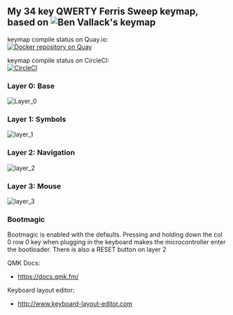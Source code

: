 ## My 34 key QWERTY Ferris Sweep keymap, based on ![Ben Vallack's](https://github.com/benvallack/34-QMK-Ferris-Sweep) keymap


keymap compile status on Quay.io:  
[![Docker repository on Quay](https://quay.io/repository/lcasper/34-qmk-ferris-sweep/status "Docker Repository on Quay")](https://quay.io/repository/lcasper/34-qmk-ferris-sweep)

keymap compile status on CircleCI:  
[![CircleCI](https://circleci.com/gh/lassieee/34-QMK-Ferris-Sweep/tree/dev.svg?style=shield&circle-token=323dc44e5590a9cb161f4ad7d3a6ea98ee515d45)](https://circleci.com/gh/lassieee/34-QMK-Ferris-Sweep/tree/dev)




### Layer 0: Base

![Layer_0](https://i.imgur.com/Jiuhij5.png?1)


### Layer 1: Symbols

![layer_1](https://i.imgur.com/MhlXfnZ.png)


### Layer 2: Navigation

![layer_2](https://i.imgur.com/sbIZgvH.png)


### Layer 3: Mouse

![layer_3](https://i.imgur.com/HqvHnPj.png)




### Bootmagic
Bootmagic is enabled with the defaults.
Pressing and holding down the col 0 row 0 key when plugging in the keyboard makes the microcontroller enter the bootloader.
There is also a RESET button on layer 2



QMK Docs:
* https://docs.qmk.fm/

Keyboard layout editor:
* http://www.keyboard-layout-editor.com


